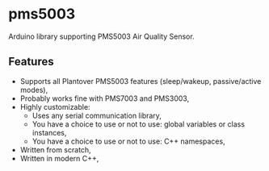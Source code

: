 # pms5003
Arduino library supporting  PMS5003 Air Quality Sensor.

## Features
* Supports all Plantover PMS5003 features (sleep/wakeup, passive/active modes),
* Probably works fine with PMS7003 and PMS3003,
* Highly customizable:
  * Uses any serial communication library,
  * You have a choice to use or not to use: global variables or class instances,
  * You have a choice to use or not to use: C++ namespaces,  
* Written from scratch,
* Written in modern C++,
